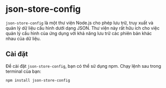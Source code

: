 # json-store-config

`json-store-config` là một thư viện Node.js cho phép lưu trữ, truy xuất và quản lý dữ liệu cấu hình dưới dạng JSON. Thư viện này rất hữu ích cho việc quản lý cấu hình của ứng dụng với khả năng lưu trữ các phiên bản khác nhau của dữ liệu.

## Cài đặt

Để cài đặt `json-store-config`, bạn có thể sử dụng npm. Chạy lệnh sau trong terminal của bạn:

```bash
npm install json-store-config
